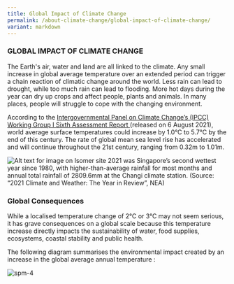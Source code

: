 ```yaml
---
title: Global Impact of Climate Change
permalink: /about-climate-change/global-impact-of-climate-change/
variant: markdown
---
```

### GLOBAL IMPACT OF CLIMATE CHANGE

The Earth's air, water and land are all linked to the climate. Any small increase in global average temperature over an extended period can trigger a chain reaction of climatic change around the world. Less rain can lead to drought, while too much rain can lead to flooding. More hot days during the year can dry up crops and affect people, plants and animals. In many places, people will struggle to cope with the changing environment.

According to the [Intergovernmental Panel on Climate Change’s (IPCC) Working Group I Sixth Assessment Report ](https://www.ipcc.ch/assessment-report/ar6/)(released on 6 August 2021), world average surface temperatures could increase by 1.0°C to 5.7°C by the end of this century. The rate of global mean sea level rise has accelerated and will continue throughout the 21st century, ranging from 0.32m to 1.01m.

![Alt text for image on Isomer site](/images/ladywalkinginheavyrain.jpg)
2021 was Singapore’s second wettest year since 1980, with higher-than-average rainfall for most months and annual total rainfall of 2809.6mm at the Changi climate station. (Source: “2021 Climate and Weather: The Year in Review”, NEA) 


### Global Consequences
While a localised temperature change of 2°C or 3°C may not seem serious, it has grave consequences on a global scale because this temperature increase directly impacts the sustainability of water, food supplies, ecosystems, coastal stability and public health.

The following diagram summarises the environmental impact created by an increase in the global average annual temperature :

![spm-4](/images/spm-4.png "spm-4")
